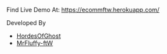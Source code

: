 Find Live Demo At: https://ecommftw.herokuapp.com/

Developed By

- <a href="https://github.com/HordesOfGhost" target="_blank" rel="noopener noreferrer">HordesOfGhost</a>
- <a href="https://github.com/MrFluffy-ftW" target="_blank" rel="noopener noreferrer">MrFluffy-ftW</a>
